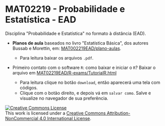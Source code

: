 # MAT02219 - Probabilidade e Estatística - EAD

Disciplina "Probabilidade e Estatística" no formato à distância (EAD).

* **Planos de aula** baseados no livro "Estatística Básica", dos autores Bussab e 
Morettin, em: [MAT002219EAD/plano-aulas](/plano-aulas).
    + Para leitura baixar os arquivos `.pdf`.
    
* Primeiro contato com o software `R`: como baixar e iniciar o `R`? Baixar o arquivo em [MAT02219EAD/R-exams/TutorialR.html](R-exams/TutorialR.html)
    + Para leitura clique no botão `download`, então aparecerá uma tela com códigos.
    + Clique com o botão direito, e depois vá em `salvar como`. Salve e visualize no navegador de sua preferência.
    

<a rel="license" href="http://creativecommons.org/licenses/by-nc/4.0/"><img alt="Creative Commons License" style="border-width:0" src="https://i.creativecommons.org/l/by-nc/4.0/88x31.png" /></a><br />This work is licensed under a <a rel="license" href="http://creativecommons.org/licenses/by-nc/4.0/">Creative Commons Attribution-NonCommercial 4.0 International License</a>.

